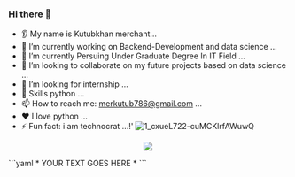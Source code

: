 ### Hi there 👋
* 👂 My name is Kutubkhan merchant...
* 🔭 I’m currently working on Backend-Development and data science ...
* 🌱 I’m currently Persuing Under Graduate Degree In IT Field ...
* 🤝 I’m looking to collaborate on my future projects based on data science ...
* 🤔 I’m looking for internship ...
* 💬 Skills python  ...
* 📫 How to reach me: merkutub786@gmail.com ...
* ❤️ I love python ...
* ⚡ Fun fact: i am technocrat ...!'
![1_cxueL722-cuMCKlrfAWuwQ](https://user-images.githubusercontent.com/80762335/194612206-da0c8f61-8c9d-4563-b466-56601b3e0aa4.gif)
<p align="center">
  <img src="https://capsule-render.vercel.app/api?text=Hey Everyone!🕹️&animation=fadeIn&type=waving&color=gradient&height=100"/>
</p>
```yaml
* YOUR TEXT GOES HERE *
```
